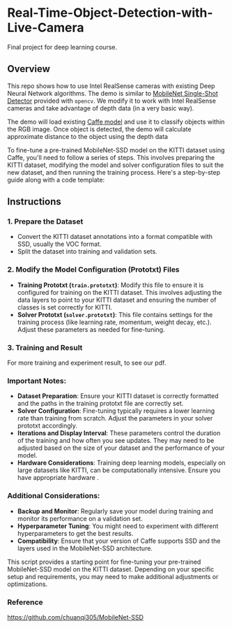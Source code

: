 # Real-Time-Object-Detection-with-Live-Camera
Final project for deep learning course.

## Overview
This repo shows how to use Intel RealSense cameras with existing Deep Neural Network algorithms. The demo is similar to [MobileNet Single-Shot Detector](https://github.com/opencv/opencv/blob/3.4.0/samples/dnn/ssd_mobilenet_object_detection.cpp) provided with `opencv`. We modify it to work with Intel RealSense cameras and take advantage of depth data (in a very basic way). 


The demo will load existing [Caffe model](https://github.com/chuanqi305/MobileNet-SSD) and use it to classify objects within the RGB image. Once object is detected, the demo will calculate approximate distance to the object using the depth data


To fine-tune a pre-trained MobileNet-SSD model on the KITTI dataset using Caffe, you'll need to follow a series of steps. This involves preparing the KITTI dataset, modifying the model and solver configuration files to suit the new dataset, and then running the training process. Here's a step-by-step guide along with a code template:

## Instructions
### 1. Prepare the Dataset
- Convert the KITTI dataset annotations into a format compatible with SSD, usually the VOC format.
- Split the dataset into training and validation sets.

### 2. Modify the Model Configuration (Prototxt) Files
- **Training Prototxt (`train.prototxt`)**: Modify this file to ensure it is configured for training on the KITTI dataset. This involves adjusting the data layers to point to your KITTI dataset and ensuring the number of classes is set correctly for KITTI.
- **Solver Prototxt (`solver.prototxt`)**: This file contains settings for the training process (like learning rate, momentum, weight decay, etc.). Adjust these parameters as needed for fine-tuning.

### 3. Training and Result
For more training and experiment result, to see our pdf.

### Important Notes:
- **Dataset Preparation**: Ensure your KITTI dataset is correctly formatted and the paths in the training prototxt file are correctly set.
- **Solver Configuration**: Fine-tuning typically requires a lower learning rate than training from scratch. Adjust the parameters in your solver prototxt accordingly.
- **Iterations and Display Interval**: These parameters control the duration of the training and how often you see updates. They may need to be adjusted based on the size of your dataset and the performance of your model.
- **Hardware Considerations**: Training deep learning models, especially on large datasets like KITTI, can be computationally intensive. Ensure you have appropriate hardware .

### Additional Considerations:
- **Backup and Monitor**: Regularly save your model during training and monitor its performance on a validation set.
- **Hyperparameter Tuning**: You might need to experiment with different hyperparameters to get the best results.
- **Compatibility**: Ensure that your version of Caffe supports SSD and the layers used in the MobileNet-SSD architecture.

This script provides a starting point for fine-tuning your pre-trained MobileNet-SSD model on the KITTI dataset. Depending on your specific setup and requirements, you may need to make additional adjustments or optimizations.


### Reference
https://github.com/chuanqi305/MobileNet-SSD
